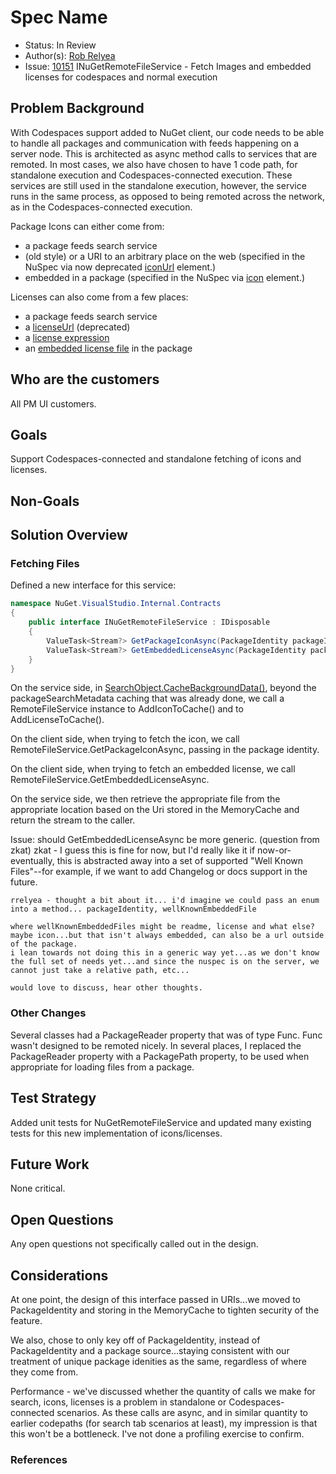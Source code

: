 
# Spec Name

* Status: In Review
* Author(s): [Rob Relyea](https://github.com/rrelyea)
* Issue: [10151](https://github.com/NuGet/Home/issues/10151) INuGetRemoteFileService - Fetch Images and embedded licenses for codespaces and normal execution

## Problem Background

With Codespaces support added to NuGet client, our code needs to be able to handle all packages and communication with feeds happening on a server node. This is architected as async method calls to services that are remoted. In most cases, we also have chosen to have 1 code path, for standalone execution and Codespaces-connected execution. These services are still used in the standalone execution, however, the service runs in the same process, as opposed to being remoted across the network, as in the Codespaces-connected execution.

Package Icons can either come from:
- a package feeds search service
- (old style) or a URI to an arbitrary place on the web (specified in the NuSpec via now deprecated [iconUrl](https://docs.microsoft.com/en-us/nuget/reference/nuspec#iconurl) element.)
- embedded in a package (specified in the NuSpec via [icon](https://docs.microsoft.com/en-us/nuget/reference/nuspec#icon) element.)

Licenses can also come from a few places:
- a package feeds search service
- a [licenseUrl](https://docs.microsoft.com/en-us/nuget/reference/nuspec#licenseurl) (deprecated)
- a [license expression](https://docs.microsoft.com/en-us/nuget/reference/nuspec#license)
- an [embedded license file](https://docs.microsoft.com/en-us/nuget/reference/nuspec#license) in the package

## Who are the customers

All PM UI customers.

## Goals

Support Codespaces-connected and standalone fetching of icons and licenses.

## Non-Goals

## Solution Overview

### Fetching Files
Defined a new interface for this service:

```C#
namespace NuGet.VisualStudio.Internal.Contracts
{
    public interface INuGetRemoteFileService : IDisposable
    {
        ValueTask<Stream?> GetPackageIconAsync(PackageIdentity packageIdentity, CancellationToken cancellationToken);
        ValueTask<Stream?> GetEmbeddedLicenseAsync(PackageIdentity packageIdentity, CancellationToken cancellationToken);
    }
}
```

On the service side, in [SearchObject.CacheBackgroundData()](https://github.com/NuGet/NuGet.Client/blob/b5b44526dea0379ebd6c8e51e8a041c06d5845ca/src/NuGet.Clients/NuGet.PackageManagement.VisualStudio/Services/SearchObject.cs#L218-L236), beyond the packageSearchMetadata caching that was already done, we call a RemoteFileService instance to AddIconToCache() and to AddLicenseToCache().

On the client side, when trying to fetch the icon, we call RemoteFileService.GetPackageIconAsync, passing in the package identity.

On the client side, when trying to fetch an embedded license, we call RemoteFileService.GetEmbeddedLicenseAsync.

On the service side, we then retrieve the appropriate file from the appropriate location based on the Uri stored in the MemoryCache and return the stream to the caller.

Issue: should GetEmbeddedLicenseAsync be more generic. (question from zkat)
    zkat - I guess this is fine for now, but I'd really like it if now-or-eventually, this is abstracted away into a set of supported "Well Known Files"--for example, if we want to add Changelog or docs support in the future.

    rrelyea - thought a bit about it... i'd imagine we could pass an enum into a method... packageIdentity, wellKnownEmbeddedFile

    where wellKnownEmbeddedFiles might be readme, license and what else?
    maybe icon...but that isn't always embedded, can also be a url outside of the package.
    i lean towards not doing this in a generic way yet...as we don't know the full set of needs yet...and since the nuspec is on the server, we cannot just take a relative path, etc...

    would love to discuss, hear other thoughts.

### Other Changes

Several classes had a PackageReader property that was of type Func<PackageReader>.
Func<PackageReader> wasn't designed to be remoted nicely. In several places, I replaced the PackageReader property with a PackagePath property, to be used when appropriate for loading files from a package.

## Test Strategy

Added unit tests for NuGetRemoteFileService and updated many existing tests for this new implementation of icons/licenses.

## Future Work

None critical.

## Open Questions

Any open questions not specifically called out in the design.

## Considerations

At one point, the design of this interface passed in URIs...we moved to PackageIdentity and storing in the MemoryCache to tighten security of the feature.

We also, chose to only key off of PackageIdentity, instead of PackageIdentity and a package source...staying consistent with our treatment of unique package idenities as the same, regardless of where they come from.

Performance - we've discussed whether the quantity of calls we make for search, icons, licenses is a problem in standalone or Codespaces-connected scenarios. As these calls are async, and in similar quantity to earlier codepaths (for search tab scenarios at least), my impression is that this won't be a bottleneck. I've not done a profiling exercise to confirm.

### References
